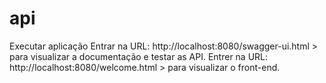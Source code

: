 # api
Executar aplicação
Entrar na URL: http://localhost:8080/swagger-ui.html > para visualizar a documentação e testar as API.
Entrer na URL: http://localhost:8080/welcome.html > para visualizar o front-end.
